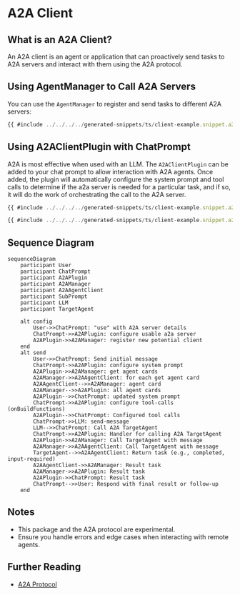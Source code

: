 # A2A Client

## What is an A2A Client?

An A2A client is an agent or application that can proactively send tasks to A2A servers and interact with them using the A2A protocol.

## Using AgentManager to Call A2A Servers

You can use the `AgentManager` to register and send tasks to different A2A servers:

```ts
{{ #include ../../../../generated-snippets/ts/client-example.snippet.a2a-client-directly-use-agent-manager-example.ts }}
```

## Using A2AClientPlugin with ChatPrompt

A2A is most effective when used with an LLM. The `A2AClientPlugin` can be added to your chat prompt to allow interaction with A2A agents. Once added, the plugin will automatically configure the system prompt and tool calls to determine if the a2a server is needed for a particular task, and if so, it will do the work of orchestrating the call to the A2A server.

```ts
{{ #include ../../../../generated-snippets/ts/client-example.snippet.a2a-client-use-with-chat-prompt-example.ts }}
```
```ts
{{ #include ../../../../generated-snippets/ts/client-example.snippet.a2a-client-use-with-chat-prompt-example-send.ts }}
```



## Sequence Diagram

```mermaid
sequenceDiagram
    participant User
    participant ChatPrompt
    participant A2APlugin
    participant A2AManager
    participant A2AAgentClient
    participant SubPrompt
    participant LLM
    participant TargetAgent

    alt config
        User->>ChatPrompt: "use" with A2A server details
        ChatPrompt->>A2APlugin: configure usable a2a server
        A2APlugin->>A2AManager: register new potential client
    end
    alt send
        User->>ChatPrompt: Send initial message
        ChatPrompt->>A2APlugin: configure system prompt
        A2APlugin->>A2AManager: get agent cards
        A2AManager->>A2AAgentClient: for each get agent card
        A2AAgentClient-->>A2AManager: agent card
        A2AManager-->>A2APlugin: all agent cards
        A2APlugin-->>ChatPrompt: updated system prompt
        ChatPrompt->>A2APlugin: configure tool-calls (onBuildFunctions)
        A2APlugin-->>ChatPrompt: Configured tool calls
        ChatPrompt->>LLM: send-message
        LLM-->>ChatPrompt: Call A2A TargetAgent
        ChatPrompt->>A2APlugin: Handler for calling A2A TargetAgent
        A2APlugin->>A2AManager: Call TargetAgent with message
        A2AManager->>A2AAgentClient: Call TargetAgent with message
        TargetAgent-->>A2AAgentClient: Return task (e.g., completed, input-required)
        A2AAgentClient->>A2AManager: Result task
        A2AManager->>A2APlugin: Result task
        A2APlugin->>ChatPrompt: Result task
        ChatPrompt-->>User: Respond with final result or follow-up
    end
```

## Notes

-   This package and the A2A protocol are experimental.
-   Ensure you handle errors and edge cases when interacting with remote agents.

## Further Reading

-   [A2A Protocol](https://google.github.io/A2A)
